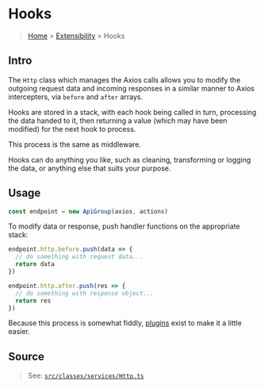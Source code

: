 # Hooks

> [Home](../README.md) &gt; [Extensibility](README.md) &gt; Hooks

## Intro

The `Http` class which manages the Axios calls allows you to modify the outgoing request data and incoming responses in a similar manner to Axios intercepters, via `before` and `after` arrays.

Hooks are stored in a stack, with each hook being called in turn, processing the data handed to it, then returning a value (which may have been modified) for the next hook to process.

This process is the same as middleware.

Hooks can do anything you like, such as cleaning, transforming or logging the data, or anything else that suits your purpose.

## Usage

```js
const endpoint = new ApiGroup(axios, actions)
```
To modify data or response, push handler functions on the appropriate stack:

```js
endpoint.http.before.push(data => {
  // do something with request data...
  return data
})
```
```js
endpoint.http.after.push(res => {
  // do something with response object...
  return res  
})
```

Because this process is somewhat fiddly, [plugins](plugins.md) exist to make it a little easier.

## Source

> See: [`src/classes/services/Http.ts`](https://github.com/davestewart/axios-actions/blob/master/src/classes/services/Http.ts#L15-L16)

